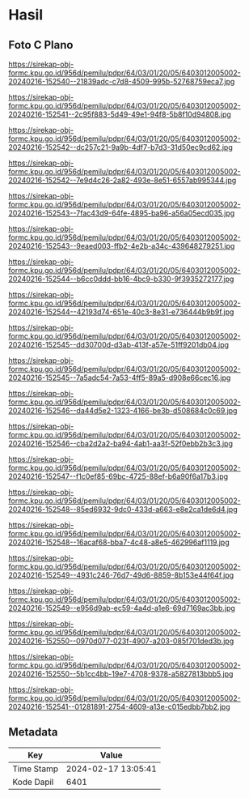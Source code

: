 # Hasil

## Foto C Plano

https://sirekap-obj-formc.kpu.go.id/956d/pemilu/pdpr/64/03/01/20/05/6403012005002-20240216-152540--21839adc-c7d8-4509-995b-52768759eca7.jpg

https://sirekap-obj-formc.kpu.go.id/956d/pemilu/pdpr/64/03/01/20/05/6403012005002-20240216-152541--2c95f883-5d49-49e1-94f8-5b8f10d94808.jpg

https://sirekap-obj-formc.kpu.go.id/956d/pemilu/pdpr/64/03/01/20/05/6403012005002-20240216-152542--dc257c21-9a9b-4df7-b7d3-31d50ec9cd62.jpg

https://sirekap-obj-formc.kpu.go.id/956d/pemilu/pdpr/64/03/01/20/05/6403012005002-20240216-152542--7e9d4c26-2a82-493e-8e51-6557ab995344.jpg

https://sirekap-obj-formc.kpu.go.id/956d/pemilu/pdpr/64/03/01/20/05/6403012005002-20240216-152543--7fac43d9-64fe-4895-ba96-a56a05ecd035.jpg

https://sirekap-obj-formc.kpu.go.id/956d/pemilu/pdpr/64/03/01/20/05/6403012005002-20240216-152543--9eaed003-ffb2-4e2b-a34c-439648279251.jpg

https://sirekap-obj-formc.kpu.go.id/956d/pemilu/pdpr/64/03/01/20/05/6403012005002-20240216-152544--b6cc0ddd-bb16-4bc9-b330-9f3935272177.jpg

https://sirekap-obj-formc.kpu.go.id/956d/pemilu/pdpr/64/03/01/20/05/6403012005002-20240216-152544--42193d74-651e-40c3-8e31-e736444b9b9f.jpg

https://sirekap-obj-formc.kpu.go.id/956d/pemilu/pdpr/64/03/01/20/05/6403012005002-20240216-152545--dd30700d-d3ab-413f-a57e-51ff9201db04.jpg

https://sirekap-obj-formc.kpu.go.id/956d/pemilu/pdpr/64/03/01/20/05/6403012005002-20240216-152545--7a5adc54-7a53-4ff5-89a5-d908e66cec16.jpg

https://sirekap-obj-formc.kpu.go.id/956d/pemilu/pdpr/64/03/01/20/05/6403012005002-20240216-152546--da44d5e2-1323-4166-be3b-d508684c0c69.jpg

https://sirekap-obj-formc.kpu.go.id/956d/pemilu/pdpr/64/03/01/20/05/6403012005002-20240216-152546--cba2d2a2-ba94-4ab1-aa3f-52f0ebb2b3c3.jpg

https://sirekap-obj-formc.kpu.go.id/956d/pemilu/pdpr/64/03/01/20/05/6403012005002-20240216-152547--f1c0ef85-69bc-4725-88ef-b6a90f6a17b3.jpg

https://sirekap-obj-formc.kpu.go.id/956d/pemilu/pdpr/64/03/01/20/05/6403012005002-20240216-152548--85ed6932-9dc0-433d-a663-e8e2ca1de6d4.jpg

https://sirekap-obj-formc.kpu.go.id/956d/pemilu/pdpr/64/03/01/20/05/6403012005002-20240216-152548--16acaf68-bba7-4c48-a8e5-462996af1119.jpg

https://sirekap-obj-formc.kpu.go.id/956d/pemilu/pdpr/64/03/01/20/05/6403012005002-20240216-152549--4931c246-76d7-49d6-8859-8b153e44f64f.jpg

https://sirekap-obj-formc.kpu.go.id/956d/pemilu/pdpr/64/03/01/20/05/6403012005002-20240216-152549--e956d9ab-ec59-4a4d-a1e6-69d7169ac3bb.jpg

https://sirekap-obj-formc.kpu.go.id/956d/pemilu/pdpr/64/03/01/20/05/6403012005002-20240216-152550--0970d077-023f-4907-a203-085f701ded3b.jpg

https://sirekap-obj-formc.kpu.go.id/956d/pemilu/pdpr/64/03/01/20/05/6403012005002-20240216-152550--5b1cc4bb-19e7-4708-9378-a5827813bbb5.jpg

https://sirekap-obj-formc.kpu.go.id/956d/pemilu/pdpr/64/03/01/20/05/6403012005002-20240216-152541--01281891-2754-4609-a13e-c015edbb7bb2.jpg


## Metadata

| Key        | Value               |
| ---------- | ------------------- |
| Time Stamp | 2024-02-17 13:05:41 |
| Kode Dapil | 6401                |



